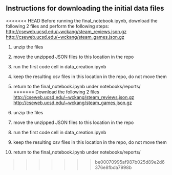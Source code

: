 ## Instructions for downloading the initial data files

<<<<<<< HEAD
Before running the final_notebook.ipynb, download the following 2 files and perform the following steps:  
http://cseweb.ucsd.edu/~wckang/steam_reviews.json.gz  
http://cseweb.ucsd.edu/~wckang/steam_games.json.gz


1) unzip the files  
2) move the unzipped JSON files to this location in the repo  
3) run the first code cell in data_creation.ipynb  
4) keep the resulting csv files in this location in the repo, do not move them  
5) return to the final_notebook.ipynb under notebooks/reports/  
=======
Download the following 2 files  
http://cseweb.ucsd.edu/~wckang/steam_reviews.json.gz  
http://cseweb.ucsd.edu/~wckang/steam_games.json.gz


1) unzip the files
2) move the unzipped JSON files to this location in the repo
3) run the first code cell in data_creation.ipynb
4) keep the resulting csv files in this location in the repo, do not move them
5) return to the final_notebook.ipynb under notebooks/reports/
>>>>>>> be00070995af987b025d89e2d6376e8fbda7998b
